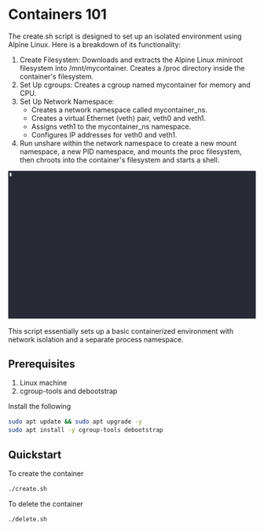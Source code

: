 # Containers 101

The create.sh script is designed to set up an isolated environment using Alpine Linux. Here is a breakdown of its functionality:

1. Create Filesystem: Downloads and extracts the Alpine Linux miniroot filesystem into /mnt/mycontainer. Creates a /proc directory inside the container's filesystem.
2. Set Up cgroups: Creates a cgroup named mycontainer for memory and CPU.
3. Set Up Network Namespace:
   * Creates a network namespace called mycontainer_ns.
   * Creates a virtual Ethernet (veth) pair, veth0 and veth1.
   * Assigns veth1 to the mycontainer_ns namespace.
   * Configures IP addresses for veth0 and veth1.
4. Run unshare within the network namespace to create a new mount namespace, a new PID namespace, and mounts the proc filesystem, then chroots into the container's filesystem and starts a shell.

![Demo](demo.gif)

This script essentially sets up a basic containerized environment with network isolation and a separate process namespace.

## Prerequisites

1. Linux machine
2. cgroup-tools and debootstrap

Install the following

```sh
sudo apt update && sudo apt upgrade -y
sudo apt install -y cgroup-tools debootstrap
```

## Quickstart

To create the container
```sh
./create.sh
```

To delete the container
```sh
./delete.sh
```
